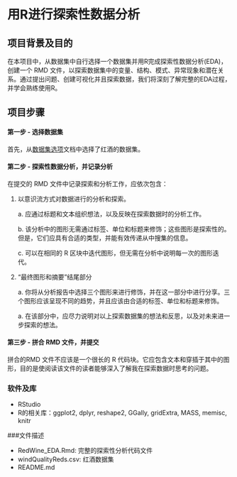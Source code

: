 # 用R进行探索性数据分析

## 项目背景及目的

在本项目中，从数据集中自行选择一个数据集并用R完成探索性数据分析(EDA)，创建一个 RMD 文件，以探索数据集中的变量、结构、模式、异常现象和潜在关系。通过提出问题、创建可视化并且探索数据，我们将深刻了解完整的EDA过程，并学会熟练使用R。

## 项目步骤

#### 第一步 - 选择数据集

首先，从[数据集选项](https://github.com/udacity/new-dand-advanced-china/blob/master/%E6%8E%A2%E7%B4%A2%E6%80%A7%E6%95%B0%E6%8D%AE%E5%88%86%E6%9E%90/%E9%A1%B9%E7%9B%AE/%E6%8E%A2%E7%B4%A2%E6%80%A7%E6%95%B0%E6%8D%AE%E5%88%86%E6%9E%90_%E6%95%B0%E6%8D%AE%E9%9B%86.md)文档中选择了红酒的数据集。

#### 第二步 - 探索性数据分析，并记录分析

在提交的 RMD 文件中记录探索和分析工作，应依次包含：

1. 以意识流方式对数据进行的分析和探索。

   a. 应通过标题和文本组织想法，以及反映在探索数据时的分析工作。

   b. 该分析中的图形无需通过标签、单位和标题来修饰；这些图形是探索性的。但是，它们应具有合适的类型，并能有效传递从中搜集的信息。

   c. 可以在相同的 R 区块中迭代图形，但无需在分析中说明每一次的图形迭代。

2. “最终图形和摘要”结尾部分

   a. 你将从分析报告中选择三个图形来进行修饰，并在这一部分中进行分享。三个图形应该呈现不同的趋势，并且应该由合适的标签、单位和标题来修饰。

   a. 在该部分中，应尽力说明对以上探索数据集的想法和反思，以及对未来进一步探索的想法。

#### 第三步 - 拼合 RMD 文件，并提交

拼合的RMD 文件不应该是一个很长的 R 代码块。它应包含文本和穿插于其中的图形，目的是使阅读该文件的读者能够深入了解我在探索数据时思考的问题。

### 软件及库
- RStudio
- R的相关库：ggplot2, dplyr, reshape2, GGally, gridExtra, MASS, memisc, knitr

###文件描述

- RedWine_EDA.Rmd: 完整的探索性分析代码文件
- windQualityReds.csv: 红酒数据集
- README.md

